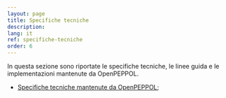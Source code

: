 ```yaml
---
layout: page
title: Specifiche tecniche
description:
lang: it
ref: specifiche-tecniche
order: 6
---
```


In questa sezione sono riportate le specifiche tecniche, le linee guida e le implementazioni mantenute da OpenPEPPOL.

- <a aria-label="Peppol.eu - Specifiche tecniche mantenute da OpenPEPPOL - Collegamento a sito esterno" title="Collegamento a sito esterno" href="https://peppol.eu/downloads/">Specifiche tecniche mantenute da OpenPEPPOL</a>;